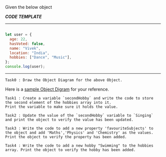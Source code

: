 Given the below object

***CODE TEMPLATE***
**************************

```js

let user = {
  age: 22,
  hasVoted: false,
  name: "Vivek",
  location: "India",
  hobbies: ["Dance", "Music"],
};
console.log(user);
```
*******************
```
Task0 : Draw the Object Diagram for the above Object.
```
Here is a [sample Object Digram](https://raw.githubusercontent.com/McLarenCollege/public_images/main/simpleObjectDiagram.png) for your reference.
```
Task1 : Create a variable `secondHobby` and write the code to store the second element of the hobbies array into it.
Print the variable to make sure it holds the value.
```
```
Task2 : Update the value of the `secondHobby` variable to `Singing` and print the object to verify the value has been updated.
```
```
Task3 : Write the code to add a new property 'favouriteSubjects' to the object and add 'Maths','Physics' and 'Chemistry' as the values.
Print the object to verify the property has been added.
```
```
Task4 : Write the code to add a new hobby "Swimming" to the hobbies array. Print the object to verify the hobby has been added.
```
